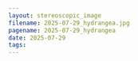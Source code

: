 ```yaml
---
layout: stereoscopic_image
filename: 2025-07-29_hydrangea.jpg
pagename: 2025-07-29_hydrangea
date: 2025-07-29
tags:
---
```

